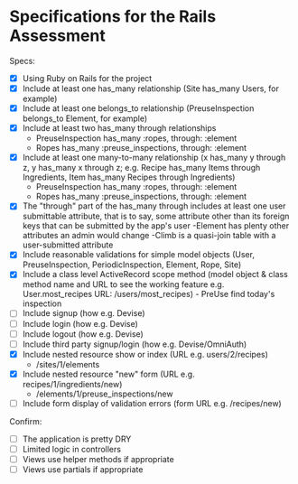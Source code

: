 # Specifications for the Rails Assessment

Specs:
- [x] Using Ruby on Rails for the project
- [x] Include at least one has_many relationship (Site has_many Users, for example)
- [x] Include at least one belongs_to relationship (PreuseInspection belongs_to Element, for example)
- [x] Include at least two has_many through relationships
  - PreuseInspection has_many :ropes, through: :element
  - Ropes has_many :preuse_inspections, through: :element
- [x] Include at least one many-to-many relationship (x has_many y through z, y has_many x through z; e.g. Recipe has_many Items through Ingredients, Item has_many Recipes through Ingredients)
  - PreuseInspection has_many :ropes, through: :element
  - Ropes has_many :preuse_inspections, through: :element
- [x] The "through" part of the has_many through includes at least one user submittable attribute, that is to say, some attribute other than its foreign keys that can be submitted by the app's user
  -Element has plenty other attributes an admin would change
  -Climb is a quasi-join table with a user-submitted attribute
- [x] Include reasonable validations for simple model objects (User, PreuseInspection, PeriodicInspection, Element, Rope, Site)
- [x] Include a class level ActiveRecord scope method (model object & class method name and URL to see the working feature e.g. User.most_recipes URL: /users/most_recipes) - PreUse find today's inspection
- [ ] Include signup (how e.g. Devise)
- [ ] Include login (how e.g. Devise)
- [ ] Include logout (how e.g. Devise)
- [ ] Include third party signup/login (how e.g. Devise/OmniAuth)
- [x] Include nested resource show or index (URL e.g. users/2/recipes)
  - /sites/1/elements
- [x] Include nested resource "new" form (URL e.g. recipes/1/ingredients/new)
  - /elements/1/preuse_inspections/new
- [ ] Include form display of validation errors (form URL e.g. /recipes/new)

Confirm:
- [ ] The application is pretty DRY
- [ ] Limited logic in controllers
- [ ] Views use helper methods if appropriate
- [ ] Views use partials if appropriate
